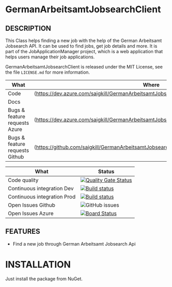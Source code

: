﻿# GermanArbeitsamtJobsearchClient


## DESCRIPTION

This Class helps finding a new job with the help of the German Arbeitsamt Jobsearch API. It can be used to find jobs, get job details and more. It is part of the JobApplicationManager project, which is a web application that helps users manage their job applications.

GermanArbeitsamtJobsearchClient is released under the MIT License, see the file `LICENSE.md` for more information.

|What|Where|
|-----|-------------------------------------------------------------------------------------|
|Code  | (https://dev.azure.com/saigkill/GermanArbeitsamtJobsearchClient) |
|Docs |  |
|Bugs & feature requests Azure  | (https://dev.azure.com/saigkill/GermanArbeitsamtJobsearchClient/_workitems/recentlyupdated/) |
|Bugs & feature requests Github | (https://github.com/saigkill/GermanArbeitsamtJobsearchClient/issues) |

| What | Status |
|-------------------------|----------------------------------------------------------------------------------------------------------------------------------------------------------------------------|
|Code quality | [![Quality Gate Status](https://sonarcloud.io/api/project_badges/measure?project=saigkill_GermanArbeitsamtJobsearchClient&metric=alert_status)](https://sonarcloud.io/summary/new_code?id=saigkill_GermanArbeitsamtJobsearchClient) |
|Continuous integration Dev | [![Build status](https://dev.azure.com/saigkill/JobApplicationManager/_apis/build/status/JobApplicationManager-ASP.NET-CI-Stage)](https://dev.azure.com/saigkill/JobApplicationManager/_build/latest?definitionId=69) |
|Continuous integration Prod | [![Build status](https://dev.azure.com/saigkill/JobApplicationManager/_apis/build/status/JobApplicationManager-ASP.NET-CI-prod)](https://dev.azure.com/saigkill/JobApplicationManager/_build/latest?definitionId=70) |
|Open Issues Github | ![GitHub issues](https://img.shields.io/github/issues/saigkill/GermanArbeitsamtJobsearchClient) |
|Open Issues Azure | [![Board Status](https://dev.azure.com/saigkill/89fe1d4e-90f8-4c34-85af-3e743770fa37/5415414b-f4bb-4147-bf8f-6bc4138a8661/_apis/work/boardbadge/0186270a-5a5a-4947-9d4b-6f612fe34f0f)](https://dev.azure.com/saigkill/89fe1d4e-90f8-4c34-85af-3e743770fa37/_boards/board/t/5415414b-f4bb-4147-bf8f-6bc4138a8661/Stories/)|

## FEATURES

* Find a new job through German Arbeitsamt Jobsearch Api


# INSTALLATION

Just install the package from NuGet.